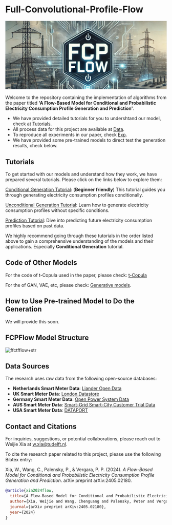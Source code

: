 # Full-Convolutional-Profile-Flow

<p align="center">
  <img src="materials/fcpflow.png" alt="Top Bar">
</p>

Welcome to the repository containing the implementation of algorithms from the paper titled **'A Flow-Based Model for Conditional and Probabilistic Electricity Consumption Profile Generation and Prediction'**. 

- We have provided detailed tutorials for you to undershtand our model, check at [Tutorials](tutorials).
- All process data for this project are available at [Data](data).
- To reproduce all experiments in our paper, check [Exp](exp).
- We have provided some pre-trained models to direct test the generation results, check below.

## Tutorials

To get started with our models and understand how they work, we have prepared several tutorials. Please click on the links below to explore them:

[Conditional Generation Tutorial](tutorials/tutorial_conditioanl_gen.ipynb): (**Beginner friendly**) This tutorial guides you through generating electricity consumption profiles conditionally.

[Unconditional Generation Tutorial](tutorials/tutorial_uncond_gen.ipynb): Learn how to generate electricity consumption profiles without specific conditions.

[Prediction Tutorial](tutorials/tutorial_prediction.ipynb): Dive into predicting future electricity consumption profiles based on past data.

We highly recommend going through these tutorials in the order listed above to gain a comprehensive understanding of the models and their applications. Especially **Conditional Generation** tutorial.

## Code of Other Models

For the code of t-Copula used in the paper, please check: [t-Copula](https://github.com/MauricioSalazare/multi-copula)

For the of GAN, VAE, etc, please check: [Generative models](https://github.com/xiaweijie1996/Generative-Models-for-Customer-Profile-Generation).

## How to Use Pre-trained Model to Do the Generation

We will provide this soon.

## FCPFlow Model Structure

![ffctfflow+str](https://github.com/xiaweijie1996/Full-Convolutional-Time-Series-Flow/assets/84010474/f29e1a10-0ae9-4a76-b20a-c9c1e5d781c3)

## Data Sources

The research uses raw data from the following open-source databases:

- **Netherlands Smart Meter Data**: [Liander Open Data](https://www.liander.nl/partners/datadiensten/open-data/data)
- **UK Smart Meter Data**: [London Datastore](https://data.london.gov.uk/dataset/smartmeter-energy-use-data-in-london-households)
- **Germany Smart Meter Data**: [Open Power System Data](https://data.open-power-system-data.org/household_data/2020-04-15)
- **AUS Smart Meter Data**: [Smart-Grid Smart-City Customer Trial Data](https://data.gov.au/dataset/ds-dga-4e21dea3-9b87-4610-94c7-15a8a77907ef/details)
- **USA Smart Meter Data**:  [DATAPORT](https://dataport.pecanstreet.org/)


## Contact and Citations
For inquiries, suggestions, or potential collaborations, please reach out to Weijie Xia at [w.xia@tudelft.nl](mailto:w.xia@tudelft.nl).

To cite the research paper related to this project, please use the following Bibtex entry:

Xia, W., Wang, C., Palensky, P., & Vergara, P. P. (2024). _A Flow-Based Model for Conditional and Probabilistic Electricity Consumption Profile Generation and Prediction_. arXiv preprint arXiv:2405.02180.

```bibtex
@article{xia2024flow,
  title={A Flow-Based Model for Conditional and Probabilistic Electricity Consumption Profile Generation and Prediction},
  author={Xia, Weijie and Wang, Chenguang and Palensky, Peter and Vergara, Pedro P},
  journal={arXiv preprint arXiv:2405.02180},
  year={2024}
}

